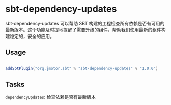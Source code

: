 # sbt-dependency-updates

sbt-dependency-updates 可以帮助 SBT 构建的工程检查所有依赖是否有可用的最新版本。这个功能及时提地提醒了需要升级的组件，帮助我们使用最新的组件构建稳定的，安全的应用。

## Usage

```scala

addSbtPlugin("org.jmotor.sbt" % "sbt-dependency-updates" % "1.0.0")

```

## Tasks

`dependencyUpdates`: 检查依赖是否有最新版本

